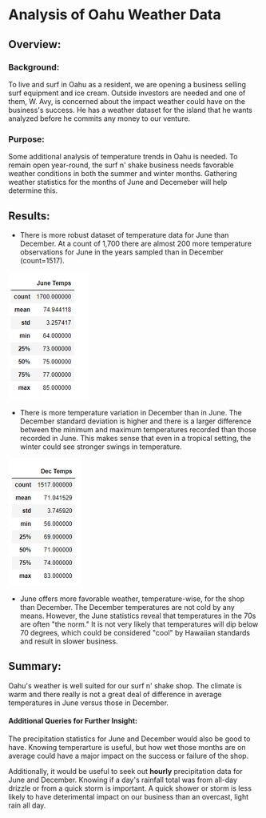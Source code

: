 # Analysis of Oahu Weather Data

## Overview:
### Background:
To live and surf in Oahu as a resident, we are opening a business selling surf equipment and ice cream. Outside investors are needed and one of them, W. Avy, is concerned about the impact weather could have on the business's success. He has a weather dataset for the island that he wants analyzed before he commits any money to our venture.

### Purpose:
Some additional analysis of temperature trends in Oahu is needed. To remain open year-round, the surf n' shake business needs favorable weather conditions in both the summer and winter months. Gathering weather statistics for the months of June and Decemeber will help determine this.

## Results:
- There is more robust dataset of temperature data for June than December. At a count of 1,700 there are almost 200 more temperature observations for June in the years sampled than in December (count=1517).

![June](https://github.com/bfox87/surfs_up/blob/main/Screenshots/June.PNG)
- There is more temperature variation in December than in June. The December standard deviation is higher and there is a larger difference between the minimum and maximum temperatures recorded than those recorded in June. This makes sense that even in a tropical setting, the winter could see stronger swings in temperature.

![December](https://github.com/bfox87/surfs_up/blob/main/Screenshots/December.PNG)
- June offers more favorable weather, temperature-wise, for the shop than December. The December temperatures are not cold by any means. However, the June statistics reveal that temperatures in the 70s are often "the norm." It is not very likely that temperatures will dip below 70 degrees, which could be considered "cool" by Hawaiian standards and result in slower business.

## Summary:
Oahu's weather is well suited for our surf n' shake shop. The climate is warm and there really is not a great deal of difference in average temperatures in June versus those in December.

#### Additional Queries for Further Insight:
The precipitation statistics for June and December would also be good to have. Knowing temperarture is useful, but how wet those months are on average could have a major impact on the success or failure of the shop.

Additionally, it would be useful to seek out **hourly** precipitation data for June and December. Knowing if a day's rainfall total was from all-day drizzle or from a quick storm is important. A quick shower or storm is less likely to have deterimental impact on our business than an overcast, light rain all day.